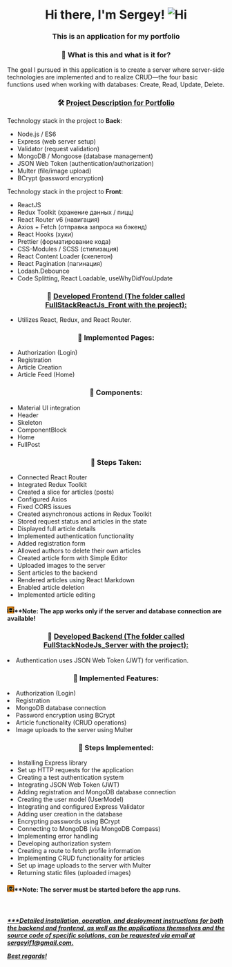 <h1 align="center">Hi there, I'm Sergey!
            <img src="https://github.com/blackcater/blackcater/raw/main/images/Hi.gif" height="32" alt="Hi" />
        </h1>
<h3 align="center">This is an application for my portfolio</h3> 
<h3 align="center">👀 What is this and what is it for?</h3>

<p>The goal I pursued in this application is to create a server where server-side technologies are implemented and to realize CRUD—the four basic functions used when working with databases: Create, Read, Update, Delete.</p>
<h3 align="center">🛠 <u>Project Description for Portfolio</u></h3>

<p>Technology stack in the project to <b>Back</b>:</p>
<ul>
<li>Node.js / ES6</li>
<li>Express (web server setup)</li>
<li>Validator (request validation)</li>
<li>MongoDB / Mongoose (database management)</li>
<li>JSON Web Token (authentication/authorization)</li>
<li>Multer (file/image upload)</li>
<li>BCrypt (password encryption)</li>
</ul>

<p>Technology stack in the project to <b>Front</b>:</p>
<ul>
<li>ReactJS</li>
<li>Redux Toolkit (хранение данных / пицц)</li>
<li>React Router v6 (навигация)</li>
<li>Axios + Fetch (отправка запроса на бэкенд)</li>
<li>React Hooks (хуки)</li>
<li>Prettier (форматирование кода)</li>
<li>CSS-Modules / SCSS (стилизация)</li>
<li>React Content Loader (скелетон)</li>
<li>React Pagination (пагинация)</li>
<li>Lodash.Debounce</li>
<li>Code Splitting, React Loadable, useWhyDidYouUpdate</li>
</ul>

<h3 align="center">👀 <u>Developed Frontend (The folder called FullStackReactJs_Front with the project):</u></h3>
<ul>
<li>Utilizes React, Redux, and React Router.</li>
</ul>

<h3 align="center">👀 Implemented Pages:</h3>
<ul>
<li>Authorization (Login)</li>
<li>Registration</li>
<li>Article Creation</li>
<li>Article Feed (Home)</li>
</ul>

<h3 align="center">👀 Components:</h3>
<ul>
<li>Material UI integration</li>
<li>Header</li>
<li>Skeleton</li>
<li>ComponentBlock</li>
<li>Home</li>
<li>FullPost</li>
</ul>

<h3 align="center">👀 Steps Taken:</h3>
<ul>
<li>Connected React Router</li>
<li>Integrated Redux Toolkit</li>
<li>Created a slice for articles (posts)</li>
<li>Configured Axios</li>
<li>Fixed CORS issues</li>
<li>Created asynchronous actions in Redux Toolkit</li>
<li>Stored request status and articles in the state</li>
<li>Displayed full article details</li>
<li>Implemented authentication functionality</li>
<li>Added registration form</li>
<li>Allowed authors to delete their own articles</li>
<li>Created article form with Simple Editor</li>
<li>Uploaded images to the server</li>
<li>Sent articles to the backend</li>
<li>Rendered articles using React Markdown</li>
<li>Enabled article deletion</li>
<li>Implemented article editing</li>
</ul>

<h4><img src="./imges/banner.gif" height="16" alt="Go" />**Note: The app works only if the server and database connection are available!</h4>

<h3 align="center">👀 <u>Developed Backend (The folder called FullStackNodeJs_Server with the project):</u></h3>
<ul></ul>
<li>Authentication uses JSON Web Token (JWT) for verification.</li>
</ul>
<h3 align="center">👀 Implemented Features:</h3>
<ul></ul>
<li>Authorization (Login)</li>
<li>Registration</li>
<li>MongoDB database connection</li>
<li>Password encryption using BCrypt</li>
<li>Article functionality (CRUD operations)</li>
<li>Image uploads to the server using Multer</li>
</ul>

<h3 align="center">👀 Steps Implemented:</h3>
<ul>
<li>Installing Express library</li>
<li>Set up HTTP requests for the application</li>
<li>Creating a test authentication system</li>
<li>Integrating JSON Web Token (JWT)</li>
<li>Adding registration and MongoDB database connection</li>
<li>Creating the user model (UserModel)</li>
<li>Integrating and configured Express Validator</li>
<li>Adding user creation in the database</li>
<li>Encrypting passwords using BCrypt</li>
<li>Connecting to MongoDB (via MongoDB Compass)</li>
<li>Implementing error handling</li>
<li>Developing authorization system</li>
<li>Creating a route to fetch profile information</li>
<li>Implementing CRUD functionality for articles</li>
<li>Set up image uploads to the server with Multer</li>
<li>Returning static files (uploaded images)</li>
</ul>
<h4><img src="./imges/banner.gif" height="16" alt="Go" />**Note: The server must be started before the app runs.</h4>

<br>
<h5 font-family: Arial, Helvetica, sans-serif font-weight: bold><u>
***Detailed installation, operation, and deployment instructions for both the backend and frontend, as well as the applications themselves and the source code of specific solutions, can be requested via email at sergeyif1@gmail.com.

Best regards!
</u></h4>